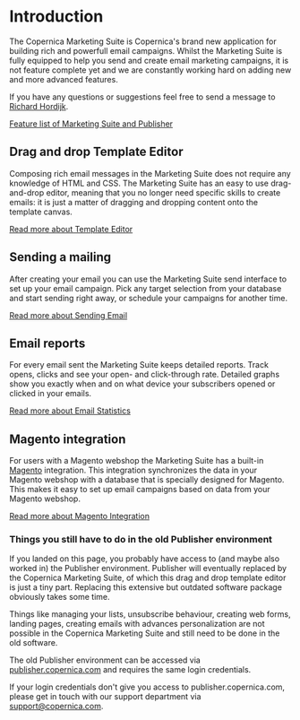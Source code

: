 # Introduction

The Copernica Marketing Suite is Copernica's brand new application for building rich and 
powerfull email campaigns. Whilst the Marketing Suite is fully equipped to help you send and create email marketing campaigns, it is not feature complete yet and we are constantly 
working hard on adding new and more advanced features. 

If you have any questions or suggestions feel free to send a message
to [Richard Hordijk](mailto:richard.hordijk@copernica.com).

[Feature list of Marketing Suite and Publisher](copernica-docs:MarketingSuite/feature-list)

## Drag and drop Template Editor

Composing rich email messages in the Marketing Suite does not require any knowledge
of HTML and CSS. The Marketing Suite has an easy to use drag-and-drop editor, meaning that you no longer need specific skills to create emails: it is just a matter of dragging and dropping content onto the template canvas. 

[Read more about Template Editor](copernica-docs:MarketingSuite/template-editor/introduction)

## Sending a mailing

After creating your email you can use the Marketing Suite send interface to set up
your email campaign. Pick any target selection from your database and start sending 
right away, or schedule your campaigns for another time. 

[Read more about Sending Email](copernica-docs:MarketingSuite/send-app/introduction)

## Email reports

For every email sent the Marketing Suite keeps detailed reports. Track opens, clicks and 
see your open- and click-through rate. Detailed graphs show you exactly when and on what device 
your subscribers opened or clicked in your emails. 

[Read more about Email Statistics](copernica-docs:MarketingSuite/statistics/introduction)

## Magento integration

For users with a Magento webshop the Marketing Suite has a built-in [Magento](http://magento.com) integration. This integration synchronizes the data in your Magento webshop with a database that is specially designed for Magento. This makes it easy to set up email campaigns based on data from your Magento webshop. 

[Read more about Magento Integration](copernica-docs:MarketingSuite/magento-integration/introduction)

### Things you still have to do in the old Publisher environment 

If you landed on this page, you probably have access to (and maybe also worked in) the Publisher environment. Publisher will eventually replaced by the Copernica Marketing Suite, of which this drag and drop template editor is just a tiny part. Replacing this extensive but outdated software package obviously takes some time. 

Things like managing your lists, unsubscribe behaviour, creating web forms, landing pages, creating emails with advances personalization are not possible in the Copernica Marketing Suite and still need to be done in the old software.

The old Publisher environment can be accessed via [publisher.copernica.com](https://publisher.copernica.com) and requires the same login credentials.  

If your login credentials don't give you access to publisher.copernica.com, please get in touch with our support department via [support@copernica.com](mailto:support@copernica.com).

